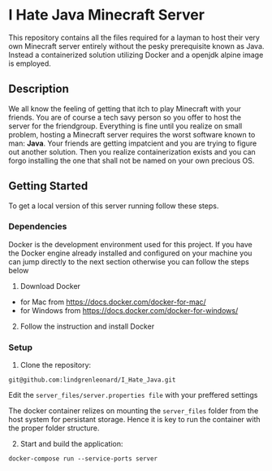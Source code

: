 # I Hate Java Minecraft Server

This repository contains all the files required for a layman to host their very own Minecraft server entirely without the pesky prerequisite known as Java.
Instead a containerized solution utilizing Docker and a openjdk alpine image is employed.

## Description

We all know the feeling of getting that itch to play Minecraft with your friends. You are of course a tech savy person so you offer to host the server for the friendgroup.
Everything is fine until you realize on small problem, hosting a Minecraft server requires the worst software known to man: **Java**. Your friends are getting impatcient and you are trying to figure out another solution. Then you realize containerization exists and you can forgo installing the one that shall not be named on your own precious OS. 

## Getting Started

To get a local version of this server running follow these steps.

### Dependencies

Docker is the development environment used for this project. If you have the Docker engine already installed and configured on your machine you can jump directly to the next section otherwise you can follow the steps below

1. Download Docker
* for Mac from https://docs.docker.com/docker-for-mac/
* for Windows from https://docs.docker.com/docker-for-windows/
2. Follow the instruction and install Docker

### Setup

1. Clone the repository:
```
git@github.com:lindgrenleonard/I_Hate_Java.git
```
Edit the `server_files/server.properties file` with your preffered settings

The docker container relizes on mounting the `server_files` folder from the host system for persistant storage. Hence it is key to run the container with the proper folder structure. 

2. Start and build the application:

```
docker-compose run --service-ports server
```


